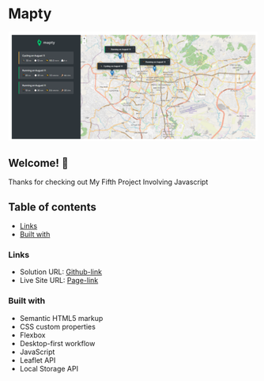 # Mapty

![Design preview for My latest project named BANKIST](./mapty%20__%20Map%20your%20workouts.png)

## Welcome! 👋

Thanks for checking out My Fifth Project Involving Javascript

## Table of contents

- [Links](#links)
- [Built with](#built-with)

### Links

- Solution URL: [Github-link](https://github.com/Mikiyas6/Mapty)
- Live Site URL: [Page-link](https://mikiyas6.github.io/Mapty/)

### Built with

- Semantic HTML5 markup
- CSS custom properties
- Flexbox
- Desktop-first workflow
- JavaScript
- Leaflet API
- Local Storage API
